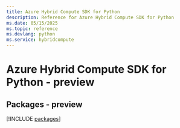 ```yaml
---
title: Azure Hybrid Compute SDK for Python
description: Reference for Azure Hybrid Compute SDK for Python
ms.date: 05/15/2025
ms.topic: reference
ms.devlang: python
ms.service: hybridcompute
---
```

# Azure Hybrid Compute SDK for Python - preview
## Packages - preview
[!INCLUDE [packages](hybrid-compute-index.md)]
